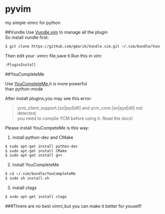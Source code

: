pyvim
=====

my simple vimrc for python  

##Vundle
Use [Vundle.vim](https://github.com/gmarik/Vundle.vim) to manage all the plugin  
So install vundle first:  
  
```bash  
$ git clone https://github.com/gmarik/Vundle.vim.git ~/.vim/bundle/Vundle.vim  
```  

Then edit your .vimrc file,save it.Run this in vim:  
  
```bash    
:PluginInstall   
```  

##YouCompleteMe  

Use [YouCompleteMe](https://github.com/Valloric/YouCompleteMe),it is more powerful  
than python-mode  

After install plugins,you may see this error:  
  
> ycm_client_support.[so|pyd|dll] and ycm_core.[so|pyd|dll] not detected;  
> you need to compile YCM before using it. Read the docs!  

Please install YouCompeteMe is this way:  
  
1. install python-dev and CMake   
  
```bash  
$ sudo apt-get install python-dev  
$ sudo apt-get install CMake  
$ sudo apt-get install g++  
```

2. install YouCompleteMe  
  
```bash  
$ cd ~/.vim/bundle/YouCompleteMe  
$ sudo sh install.sh  
```  

3. install ctags  

```bash
$ sudo apt-get install ctags  
```  

###Threre are no best vimrc,but you can make it better for youself!
